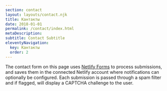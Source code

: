 ```yaml
---
section: contact
layout: layouts/contact.njk
title: Кантакты
date: 2018-01-01
permalink: /contact/index.html
metaDescription: 
subtitle: Contact Subtitle
eleventyNavigation:
  key: Кантакты
  order: 2
---
```


The contact form on this page uses [Netlify Forms](https://www.netlify.com/docs/form-handling/) to process submissions,
and saves them in the connected Netlify account where notifications can
optionally be configured. Each submission is passed through a spam filter and
if flagged, will display a CAPTCHA challenge to the user.
